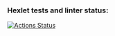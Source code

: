 ### Hexlet tests and linter status:
[![Actions Status](https://github.com/AndPewka/rails-project-63/actions/workflows/hexlet-check.yml/badge.svg)](https://github.com/AndPewka/rails-project-63/actions)